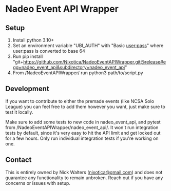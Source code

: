 # Nadeo Event API Wrapper

## Setup

1. Install python 3.10+ 
2. Set an environment variable "UBI_AUTH" with "Basic <user:pass>" where user:pass is converted to base 64
3. Run pip install "git+https://github.com/Nixotica/NadeoEventAPIWrapper.git@release#egg=nadeo_event_api&subdirectory=nadeo_event_api"
4. From /NadeoEventAPIWrapper/ run python3 path/to/script.py

## Development

If you want to contribute to either the premade events (like NCSA Solo League) you can feel free to add them however you want, just make sure to test it locally. 

Make sure to add some tests to new code in nadeo_event_api, and pytest from /NadeoEventAPIWrapper/nadeo_event_api/. It won't run integration tests by default, since it's very easy to hit the API limit and get locked out for a few hours. Only run individual integration tests if you're working on one. 

## Contact

This is entirely owned by Nick Walters (nixotica@gmail.com) and does not guarantee any functionality to remain unbroken. Reach out if you have any concerns or issues with setup. 